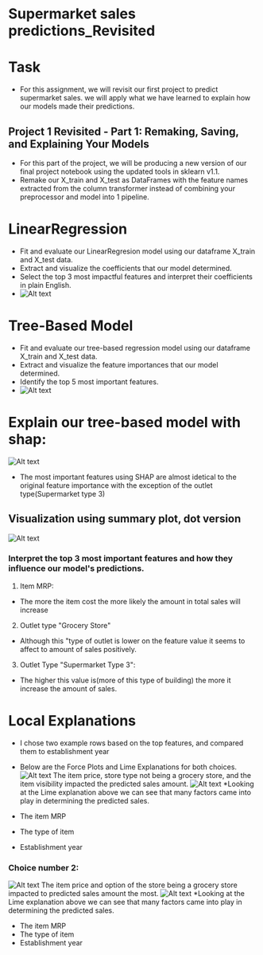 # Supermarket sales predictions_Revisited
 
# Task
- For this assignment, we will revisit our first project to predict supermarket sales. we will apply what we have learned to explain how our models made their predictions.

## Project 1 Revisited - Part 1: Remaking, Saving, and Explaining Your Models
- For this part of the project, we will be producing a new version of our final project notebook using the updated tools in sklearn v1.1.
- Remake our X_train and X_test as DataFrames with the feature names extracted from the column transformer instead of combining your preprocessor and model into 1 pipeline.
# LinearRegression
- Fit and evaluate our LinearRegresion model using our dataframe X_train and X_test data.
- Extract and visualize the coefficients that our model determined.
- Select the top 3 most impactful features and interpret their coefficients in plain English.
- ![Alt text](https://github.com/spockthompson/Supermarket-sales-predictions_Revisited/blob/main/Data/coeffs.png)
# Tree-Based Model
- Fit and evaluate our tree-based regression model using our dataframe X_train and X_test data.
- Extract and visualize the feature importances that our model determined.
- Identify the top 5 most important features.
- ![Alt text](https://github.com/spockthompson/Supermarket-sales-predictions_Revisited/blob/main/Data/importances.png)


# Explain our tree-based model with shap:
![Alt text](https://github.com/spockthompson/Supermarket-sales-predictions_Revisited/blob/main/Data/summary_plot_rf.png)
- The most important features using SHAP are almost idetical to the original feature importance with the exception of the outlet type(Supermarket type 3)
## Visualization using summary plot, dot version
![Alt text](https://github.com/spockthompson/Supermarket-sales-predictions_Revisited/blob/main/Data/summary_plot_dot.png)
### Interpret the top 3 most important features and how they influence our model's predictions.
1. Item MRP:
  - The more the item cost the more likely the amount in total sales will increase
2. Outlet type "Grocery Store"
  - Although this "type of outlet is lower on the feature value it seems to affect to amount of sales positively.
3. Outlet Type "Supermarket Type 3":
  - The higher this value is(more of this type of building) the more it increase the amount of sales.
# Local Explanations
- I chose two example rows based on the top features, and compared them to establishment year
- Below are the Force Plots and Lime Explanations for both choices.
![Alt text](https://github.com/spockthompson/Supermarket-sales-predictions_Revisited/blob/main/Data/force_plot_1.png)
The item price, store type not being a grocery store, and the item visibility impacted the predicted sales amount.
![Alt text](https://github.com/spockthompson/Supermarket-sales-predictions_Revisited/blob/main/Data/Lime_1.png)
*Looking at the Lime explanation above we can see that many factors came into play in determining the predicted sales.

- The item MRP
- The type of item
- Establishment year

### Choice number 2:
![Alt text](https://github.com/spockthompson/Supermarket-sales-predictions_Revisited/blob/main/Data/force_plot_2.png)
The item price and option of the store being a grocery store impacted to predicted sales amount the most.
![Alt text](https://github.com/spockthompson/Supermarket-sales-predictions_Revisited/blob/main/Data/Lime_2.png)
*Looking at the Lime explanation above we can see that many factors came into play in determining the predicted sales.

- The item MRP
- The type of item
- Establishment year
